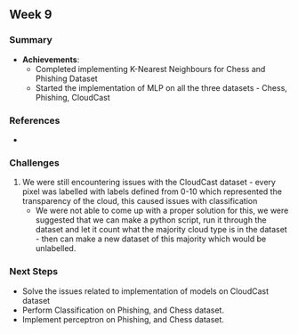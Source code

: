 ## Week 9

### Summary

- **Achievements**:
  - Completed implementing K-Nearest Neighbours for Chess and Phishing Dataset
  - Started the implementation of MLP on all the three datasets - Chess, Phishing, CloudCast

### References

- 

### Challenges

1.  We were still encountering issues with the CloudCast dataset - every pixel was labelled with labels defined from 0-10 which represented the transparency of the cloud, this caused issues with classification
	-  We were not able to come up with a proper solution for this, we were suggested that we can make a python script, run it through the dataset and let it count what the majority cloud type is in the dataset - then can make a new dataset of this majority which would be unlabelled.


### Next Steps

- Solve the issues related to implementation of models on CloudCast dataset
- Perform Classification on Phishing, and Chess dataset.
- Implement perceptron on Phishing, and Chess dataset.
